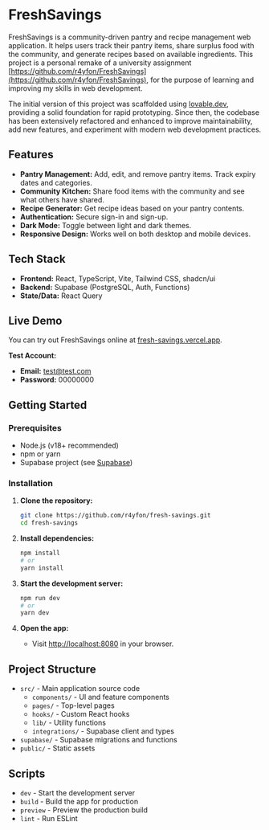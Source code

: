 # FreshSavings

FreshSavings is a community-driven pantry and recipe management web application. It helps users track their pantry items, share surplus food with the community, and generate recipes based on available ingredients. This project is a personal remake of a university assignment [https://github.com/r4yfon/FreshSavings](https://github.com/r4yfon/FreshSavings), for the purpose of learning and improving my skills in web development.

The initial version of this project was scaffolded using [lovable.dev](https://lovable.dev), providing a solid foundation for rapid prototyping. Since then, the codebase has been extensively refactored and enhanced to improve maintainability, add new features, and experiment with modern web development practices.

## Features

- **Pantry Management:** Add, edit, and remove pantry items. Track expiry dates and categories.
- **Community Kitchen:** Share food items with the community and see what others have shared.
- **Recipe Generator:** Get recipe ideas based on your pantry contents.
- **Authentication:** Secure sign-in and sign-up.
- **Dark Mode:** Toggle between light and dark themes.
- **Responsive Design:** Works well on both desktop and mobile devices.

## Tech Stack

- **Frontend:** React, TypeScript, Vite, Tailwind CSS, shadcn/ui
- **Backend:** Supabase (PostgreSQL, Auth, Functions)
- **State/Data:** React Query


## Live Demo

You can try out FreshSavings online at [fresh-savings.vercel.app](https://fresh-savings.vercel.app).

**Test Account:**
- **Email:** test@test.com
- **Password:** 00000000

## Getting Started

### Prerequisites

- Node.js (v18+ recommended)
- npm or yarn
- Supabase project (see [Supabase](https://supabase.com/))

### Installation

1. **Clone the repository:**

   ```sh
   git clone https://github.com/r4yfon/fresh-savings.git
   cd fresh-savings
   ```

2. **Install dependencies:**

   ```sh
   npm install
   # or
   yarn install
   ```

3. **Start the development server:**

   ```sh
   npm run dev
   # or
   yarn dev
   ```

4. **Open the app:**
   - Visit [http://localhost:8080](http://localhost:8080) in your browser.


## Project Structure

- `src/` - Main application source code
  - `components/` - UI and feature components
  - `pages/` - Top-level pages
  - `hooks/` - Custom React hooks
  - `lib/` - Utility functions
  - `integrations/` - Supabase client and types
- `supabase/` - Supabase migrations and functions
- `public/` - Static assets

## Scripts

- `dev` - Start the development server
- `build` - Build the app for production
- `preview` - Preview the production build
- `lint` - Run ESLint

